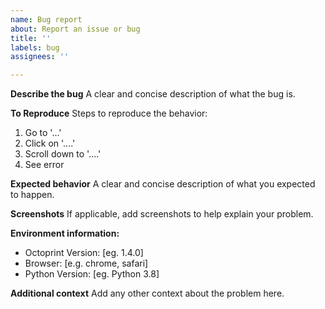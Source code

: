 ```yaml
---
name: Bug report
about: Report an issue or bug
title: ''
labels: bug
assignees: ''

---
```


**Describe the bug**
A clear and concise description of what the bug is.

**To Reproduce**
Steps to reproduce the behavior:
1. Go to '...'
2. Click on '....'
3. Scroll down to '....'
4. See error

**Expected behavior**
A clear and concise description of what you expected to happen.

**Screenshots**
If applicable, add screenshots to help explain your problem.

**Environment information:**
 - Octoprint Version: [eg. 1.4.0]
 - Browser: [e.g. chrome, safari]
 - Python Version: [eg. Python 3.8]

**Additional context**
Add any other context about the problem here.
